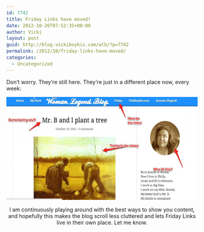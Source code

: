 ```yaml
---
id: 7742
title: Friday Links have moved!
date: 2012-10-26T07:52:35+00:00
author: Vicki
layout: post
guid: http://blog.vickiboykis.com/wlb/?p=7742
permalink: /2012/10/friday-links-have-moved/
categories:
  - Uncategorized
---
```

Don&#8217;t worry. They&#8217;re still here. They&#8217;re just in a different place now, every week:

<p style="text-align: center;">
  <a href="https://raw.githubusercontent.com/veekaybee/wlb/gh-pages/assets/images/2012/10/blogerator.jpg"><img class="aligncenter  wp-image-7745" title="blogerator" src="https://raw.githubusercontent.com/veekaybee/wlb/gh-pages/assets/images/2012/10/blogerator-1024x486.jpg" alt="" width="574" height="272" /></a>
</p>

<p style="text-align: center;">
  I am continuously playing around with the best ways to show you content, and hopefully this makes the blog scroll less cluttered and lets Friday Links live in their own place. Let me know.
</p>